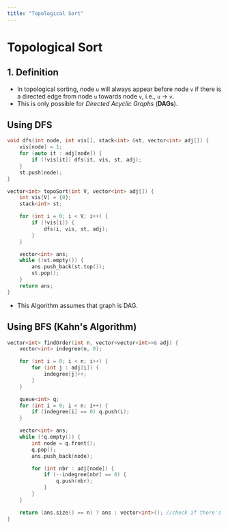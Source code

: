 ```yaml
---
title: "Topological Sort"
---
```


# Topological Sort

## 1. Definition

- In topological sorting, node `u` will always appear before node `v` if there is a directed edge from node `u` towards node `v`, i.e., `u` -> `v`.
- This is only possible for _Directed Acyclic Graphs_ (**DAGs**).

## Using DFS

```cpp
void dfs(int node, int vis[], stack<int> &st, vector<int> adj[]) {
    vis[node] = 1;
    for (auto it : adj[node]) {
        if (!vis[it]) dfs(it, vis, st, adj);
    }
    st.push(node);
}

vector<int> topoSort(int V, vector<int> adj[]) {
    int vis[V] = {0};
    stack<int> st;

    for (int i = 0; i < V; i++) {
        if (!vis[i]) {
            dfs(i, vis, st, adj);
        }
    }

    vector<int> ans;
    while (!st.empty()) {
        ans.push_back(st.top());
        st.pop();
    }
    return ans;
}
```

- This Algorithm assumes that graph is DAG.

## Using BFS (Kahn's Algorithm)

```cpp
vector<int> findOrder(int n, vector<vector<int>>& adj) {
    vector<int> indegree(n, 0);

    for (int i = 0; i < n; i++) {
        for (int j : adj[i]) {
            indegree[j]++;
        }
    }

    queue<int> q;
    for (int i = 0; i < n; i++) {
        if (indegree[i] == 0) q.push(i);
    }

    vector<int> ans;
    while (!q.empty()) {
        int node = q.front();
        q.pop();
        ans.push_back(node);

        for (int nbr : adj[node]) {
            if (--indegree[nbr] == 0) {
                q.push(nbr);
            }
        }
    }

    return (ans.size() == n) ? ans : vector<int>(); //check if there's a cycle
}
```
